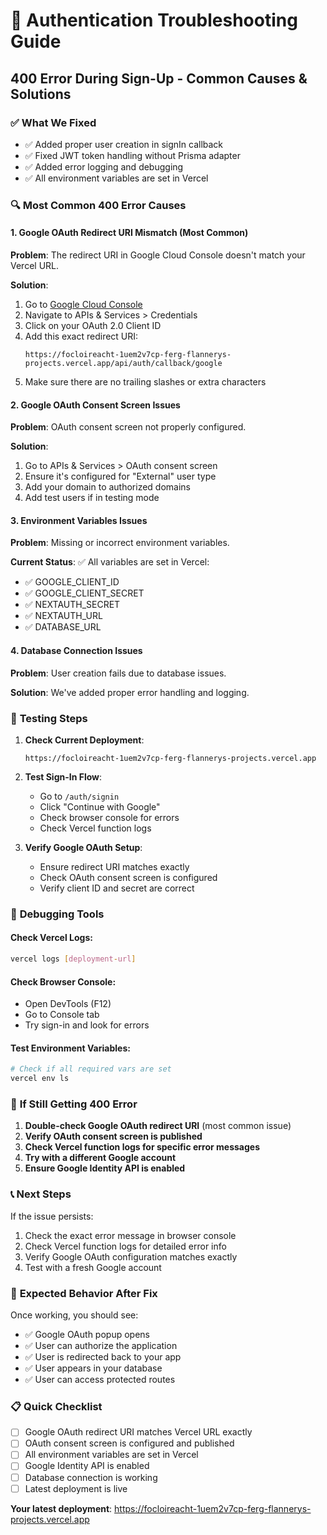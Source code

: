 # 🔐 Authentication Troubleshooting Guide

## 400 Error During Sign-Up - Common Causes & Solutions

### ✅ **What We Fixed**

- ✅ Added proper user creation in signIn callback
- ✅ Fixed JWT token handling without Prisma adapter
- ✅ Added error logging and debugging
- ✅ All environment variables are set in Vercel

### 🔍 **Most Common 400 Error Causes**

#### 1. **Google OAuth Redirect URI Mismatch** (Most Common)

**Problem**: The redirect URI in Google Cloud Console doesn't match your Vercel URL.

**Solution**:

1. Go to [Google Cloud Console](https://console.cloud.google.com)
2. Navigate to APIs & Services > Credentials
3. Click on your OAuth 2.0 Client ID
4. Add this exact redirect URI:
   ```
   https://focloireacht-1uem2v7cp-ferg-flannerys-projects.vercel.app/api/auth/callback/google
   ```
5. Make sure there are no trailing slashes or extra characters

#### 2. **Google OAuth Consent Screen Issues**

**Problem**: OAuth consent screen not properly configured.

**Solution**:

1. Go to APIs & Services > OAuth consent screen
2. Ensure it's configured for "External" user type
3. Add your domain to authorized domains
4. Add test users if in testing mode

#### 3. **Environment Variables Issues**

**Problem**: Missing or incorrect environment variables.

**Current Status**: ✅ All variables are set in Vercel:

- ✅ GOOGLE_CLIENT_ID
- ✅ GOOGLE_CLIENT_SECRET
- ✅ NEXTAUTH_SECRET
- ✅ NEXTAUTH_URL
- ✅ DATABASE_URL

#### 4. **Database Connection Issues**

**Problem**: User creation fails due to database issues.

**Solution**: We've added proper error handling and logging.

### 🧪 **Testing Steps**

1. **Check Current Deployment**:

   ```
   https://focloireacht-1uem2v7cp-ferg-flannerys-projects.vercel.app
   ```

2. **Test Sign-In Flow**:
   - Go to `/auth/signin`
   - Click "Continue with Google"
   - Check browser console for errors
   - Check Vercel function logs

3. **Verify Google OAuth Setup**:
   - Ensure redirect URI matches exactly
   - Check OAuth consent screen is configured
   - Verify client ID and secret are correct

### 🔧 **Debugging Tools**

#### Check Vercel Logs:

```bash
vercel logs [deployment-url]
```

#### Check Browser Console:

- Open DevTools (F12)
- Go to Console tab
- Try sign-in and look for errors

#### Test Environment Variables:

```bash
# Check if all required vars are set
vercel env ls
```

### 🚨 **If Still Getting 400 Error**

1. **Double-check Google OAuth redirect URI** (most common issue)
2. **Verify OAuth consent screen is published**
3. **Check Vercel function logs for specific error messages**
4. **Try with a different Google account**
5. **Ensure Google Identity API is enabled**

### 📞 **Next Steps**

If the issue persists:

1. Check the exact error message in browser console
2. Check Vercel function logs for detailed error info
3. Verify Google OAuth configuration matches exactly
4. Test with a fresh Google account

### 🎯 **Expected Behavior After Fix**

Once working, you should see:

- ✅ Google OAuth popup opens
- ✅ User can authorize the application
- ✅ User is redirected back to your app
- ✅ User appears in your database
- ✅ User can access protected routes

### 📋 **Quick Checklist**

- [ ] Google OAuth redirect URI matches Vercel URL exactly
- [ ] OAuth consent screen is configured and published
- [ ] All environment variables are set in Vercel
- [ ] Google Identity API is enabled
- [ ] Database connection is working
- [ ] Latest deployment is live

**Your latest deployment**: https://focloireacht-1uem2v7cp-ferg-flannerys-projects.vercel.app
